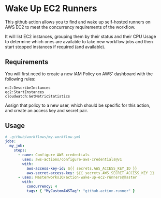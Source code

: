 # Wake Up EC2 Runners

This github action allows you to find and wake up self-hosted runners on AWS EC2 to meet the concurrency requirements of the workflow.

It will list EC2 instances, grouping them by their status and their CPU Usage to determine which ones are available to take new workflow jobs and then start stopped instances if required (and available).

## Requirements

You will first need to create a new IAM Policy on AWS' dashboard with the following rules:

```
ec2:DescribeInstances
ec2:StartInstances
cloudwatch:GetMetricStatistics
```

Assign that policy to a new user, which should be specific for this action, and create an access key and secret pair.

## Usage

```yaml
# .github/workflows/my-workflow.yml
jobs:
  my_job:
    steps:
      - name: Configure AWS credentials
        uses: aws-actions/configure-aws-credentials@v1
        with:
          aws-access-key-id: ${{ secrets.AWS_ACCESS_KEY_ID }}
          aws-secret-access-key: ${{ secrets.AWS_SECRET_ACCESS_KEY }}
      - uses: MasterworksIO/action-wake-up-ec2-runners@master
        with:
          concurrency: 4
          tags: { "MyCustomAWSTag": "github-action-runner" }
```
